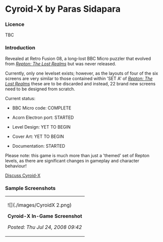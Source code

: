# Cyroid-X by Paras Sidapara

### Licence

TBC

### Introduction

Revealed at Retro Fusion 08, a long-lost BBC Micro puzzler that evolved from *[Repton: The Lost Realms](Repton:_The_Lost_Realms "wikilink")* but was never released.

Currently, only one levelset exists; however, as the layouts of four of the six screens are very similar to those contained within 'SET A' of *[Repton: The Lost Realms](Repton:_The_Lost_Realms "wikilink")* these are to be discarded and instead, 22 brand new screens need to be designed from scratch.

Current status:

- BBC Micro code: COMPLETE

- Acorn Electron port: STARTED

- Level Design: YET TO BEGIN

- Cover Art: YET TO BEGIN

- Documentation: STARTED

Please note: this game is much more than just a 'themed' set of Repton levels, as there are significant changes in gameplay and character behaviour!

[Discuss Cyroid-X](http://www.retrosoftware.co.uk/forum/viewforum.php?f=35)

### Sample Screenshots

<table>
<tbody>
<tr class="odd">
<td><p>![](./images/CyroidX 2.png)
<strong>Cyroid-X In-Game Screenshot</strong><br />
<em>Posted: Thu Jul 24, 2008 09:42</em></p></td>
</tr>
</tbody>
</table>


